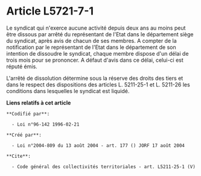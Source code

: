 # Article L5721-7-1

Le syndicat qui n'exerce aucune activité depuis deux ans au moins peut être dissous par arrêté du représentant de l'Etat dans
le département siège du syndicat, après avis de chacun de ses membres. A compter de la notification par le représentant de
l'Etat dans le département de son intention de dissoudre le syndicat, chaque membre dispose d'un délai de trois mois pour se
prononcer. A défaut d'avis dans ce délai, celui-ci est réputé émis.

L'arrêté de dissolution détermine sous la réserve des droits des tiers et dans le respect des dispositions des articles L.
5211-25-1 et L. 5211-26 les conditions dans lesquelles le syndicat est liquidé.

**Liens relatifs à cet article**

	**Codifié par**:

	  - Loi n°96-142 1996-02-21

	**Créé par**:

	  - Loi n°2004-809 du 13 août 2004 - art. 177 () JORF 17 août 2004

	**Cite**:

	  - Code général des collectivités territoriales - art. L5211-25-1 (V)
